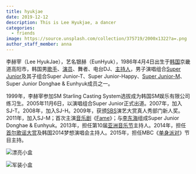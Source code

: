 ```yaml
---
title: hyukjae
date: 2019-12-12
description: This is Lee Hyukjae, a dancer
categories:
  - friends
image: https://source.unsplash.com/collection/375719/2000x1322?a=.png
author_staff_member: anna 
---
```

李赫宰（Lee HyukJae），艺名银赫（EunHyuk），1986年4月4日出生于[韩国](https://baike.so.com/doc/3414916-3594286.html)京畿道高阳市，韩国男[歌手](https://baike.so.com/doc/5384931-5621360.html)、[演员](https://baike.so.com/doc/1231433-1302491.html)、舞者、电台DJ、[主持人](https://baike.so.com/doc/2464774-2605244.html)，男子演唱组合[Super Junior](https://baike.so.com/doc/5350640-5586096.html)及其子组合Super Junior-T、Super Junior-Happy、[Super Junior-M](https://baike.so.com/doc/5367279-5603036.html)、Super Junior Donghae & Eunhyuk成员之一。

1999年，李赫宰参加SM Starling Casting System选拔成为韩国SM娱乐有限公司练习生。2005年11月6日，以演唱组合Super Junior正式出道。2007年，加入SJ-T。2008年，加入SJ-H。2009年，获颁[SBS](https://baike.so.com/doc/23721297-24277171.html)演艺大赏真人秀部门新人奖。2011年，加入SJ-M；首次主演[音乐剧](https://baike.so.com/doc/5648369-5861011.html)《[Fame](https://baike.so.com/doc/6837218-7054458.html)》；与[李东海](https://baike.so.com/doc/1828558-1933823.html)组成Super Junior Donghae & Eunhyuk。2013年，担任第10届[亚洲音乐节](https://baike.so.com/doc/6783430-7000001.html)主持人。2014年，担任[首尔歌谣大赏](https://baike.so.com/doc/5672644-5885310.html)及韩国2014梦想演唱会主持人。2015年，担任MBC《[单身派对](https://baike.so.com/doc/10039855-10518996.html)》节目主持。



 ![漂亮小盒](https://p1.ssl.qhimgs1.com/sdr/400__/t01b91ff180e9924ad7.jpg)



![军装小盒](https://p1.ssl.qhimgs1.com/sdr/400__/t01c5a451d542d54657.jpg)